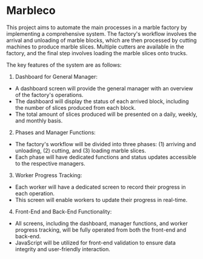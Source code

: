 # Marbleco

This project aims to automate the main processes in a marble factory by implementing a comprehensive system. The factory's workflow involves the arrival and unloading of marble blocks, which are then processed by cutting machines to produce marble slices. Multiple cutters are available in the factory, and the final step involves loading the marble slices onto trucks.

The key features of the system are as follows:

1. Dashboard for General Manager:
 * A dashboard screen will provide the general manager with an overview of the factory's operations.
 * The dashboard will display the status of each arrived block, including the number of slices produced from each block.
 * The total amount of slices produced will be presented on a daily, weekly, and monthly basis.

2. Phases and Manager Functions:
 * The factory's workflow will be divided into three phases: (1) arriving and unloading, (2) cutting, and (3) loading marble slices.
 * Each phase will have dedicated functions and status updates accessible to the respective managers.

3. Worker Progress Tracking:
 * Each worker will have a dedicated screen to record their progress in each operation.
 * This screen will enable workers to update their progress in real-time.

4. Front-End and Back-End Functionality:
 * All screens, including the dashboard, manager functions, and worker progress tracking, will be fully operated from both the front-end and back-end.
 * JavaScript will be utilized for front-end validation to ensure data integrity and user-friendly interaction.
